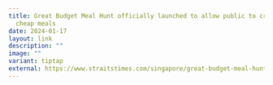 ```yaml
---
title: Great Budget Meal Hunt officially launched to allow public to crowdsource
  cheap meals
date: 2024-01-17
layout: link
description: ""
image: ""
variant: tiptap
external: https://www.straitstimes.com/singapore/great-budget-meal-hunt-initiative-officially-launched-to-allow-public-to-crowdsource-cheap-meals
---
```

